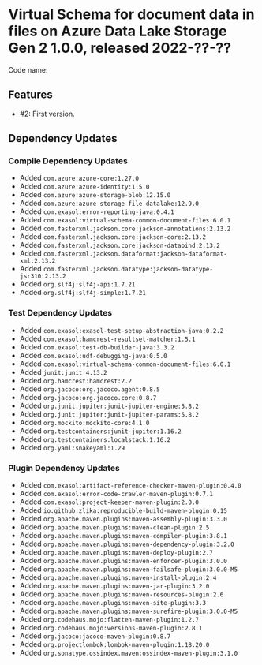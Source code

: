# Virtual Schema for document data in files on Azure Data Lake Storage Gen 2 1.0.0, released 2022-??-??

Code name:

## Features

* #2: First version.

## Dependency Updates

### Compile Dependency Updates

* Added `com.azure:azure-core:1.27.0`
* Added `com.azure:azure-identity:1.5.0`
* Added `com.azure:azure-storage-blob:12.15.0`
* Added `com.azure:azure-storage-file-datalake:12.9.0`
* Added `com.exasol:error-reporting-java:0.4.1`
* Added `com.exasol:virtual-schema-common-document-files:6.0.1`
* Added `com.fasterxml.jackson.core:jackson-annotations:2.13.2`
* Added `com.fasterxml.jackson.core:jackson-core:2.13.2`
* Added `com.fasterxml.jackson.core:jackson-databind:2.13.2`
* Added `com.fasterxml.jackson.dataformat:jackson-dataformat-xml:2.13.2`
* Added `com.fasterxml.jackson.datatype:jackson-datatype-jsr310:2.13.2`
* Added `org.slf4j:slf4j-api:1.7.21`
* Added `org.slf4j:slf4j-simple:1.7.21`

### Test Dependency Updates

* Added `com.exasol:exasol-test-setup-abstraction-java:0.2.2`
* Added `com.exasol:hamcrest-resultset-matcher:1.5.1`
* Added `com.exasol:test-db-builder-java:3.3.2`
* Added `com.exasol:udf-debugging-java:0.5.0`
* Added `com.exasol:virtual-schema-common-document-files:6.0.1`
* Added `junit:junit:4.13.2`
* Added `org.hamcrest:hamcrest:2.2`
* Added `org.jacoco:org.jacoco.agent:0.8.5`
* Added `org.jacoco:org.jacoco.core:0.8.7`
* Added `org.junit.jupiter:junit-jupiter-engine:5.8.2`
* Added `org.junit.jupiter:junit-jupiter-params:5.8.2`
* Added `org.mockito:mockito-core:4.1.0`
* Added `org.testcontainers:junit-jupiter:1.16.2`
* Added `org.testcontainers:localstack:1.16.2`
* Added `org.yaml:snakeyaml:1.29`

### Plugin Dependency Updates

* Added `com.exasol:artifact-reference-checker-maven-plugin:0.4.0`
* Added `com.exasol:error-code-crawler-maven-plugin:0.7.1`
* Added `com.exasol:project-keeper-maven-plugin:2.0.0`
* Added `io.github.zlika:reproducible-build-maven-plugin:0.15`
* Added `org.apache.maven.plugins:maven-assembly-plugin:3.3.0`
* Added `org.apache.maven.plugins:maven-clean-plugin:2.5`
* Added `org.apache.maven.plugins:maven-compiler-plugin:3.8.1`
* Added `org.apache.maven.plugins:maven-dependency-plugin:3.2.0`
* Added `org.apache.maven.plugins:maven-deploy-plugin:2.7`
* Added `org.apache.maven.plugins:maven-enforcer-plugin:3.0.0`
* Added `org.apache.maven.plugins:maven-failsafe-plugin:3.0.0-M5`
* Added `org.apache.maven.plugins:maven-install-plugin:2.4`
* Added `org.apache.maven.plugins:maven-jar-plugin:3.2.0`
* Added `org.apache.maven.plugins:maven-resources-plugin:2.6`
* Added `org.apache.maven.plugins:maven-site-plugin:3.3`
* Added `org.apache.maven.plugins:maven-surefire-plugin:3.0.0-M5`
* Added `org.codehaus.mojo:flatten-maven-plugin:1.2.7`
* Added `org.codehaus.mojo:versions-maven-plugin:2.8.1`
* Added `org.jacoco:jacoco-maven-plugin:0.8.7`
* Added `org.projectlombok:lombok-maven-plugin:1.18.20.0`
* Added `org.sonatype.ossindex.maven:ossindex-maven-plugin:3.1.0`
